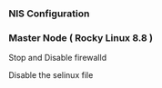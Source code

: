 ### NIS Configuration

### Master Node ( Rocky Linux 8.8 )
Stop and Disable firewalld

Disable the selinux file
